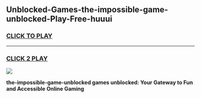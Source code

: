 
## Unblocked-Games-the-impossible-game-unblocked-Play-Free-huuui
<h3>
<a href="https://premium76.site?title=the-impossible-game-unblocked&ref=23A">CLICK TO PLAY</a></h3>
<hr>

<h3>
<a href="https://premium76.site?title=the-impossible-game-unblocked&ref=23A">CLICK 2 PLAY</a>
  
</h3>

<a href="https://premium76.site?title=the-impossible-game-unblocked&ref=23A"><img src="https://clearcache.store/games.png"></a>


**the-impossible-game-unblocked games unblocked: Your Gateway to Fun and Accessible Online Gaming**
